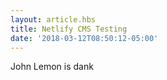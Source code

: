 ```yaml
---
layout: article.hbs
title: Netlify CMS Testing
date: '2018-03-12T08:50:12-05:00'
---
```

John Lemon is dank
